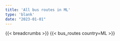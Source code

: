```yaml
---
title: 'All bus routes in ML'
type: 'blank'
date: "2023-01-01"
---
```


{{< breadcrumbs >}}
{{< bus_routes country=ML >}}
